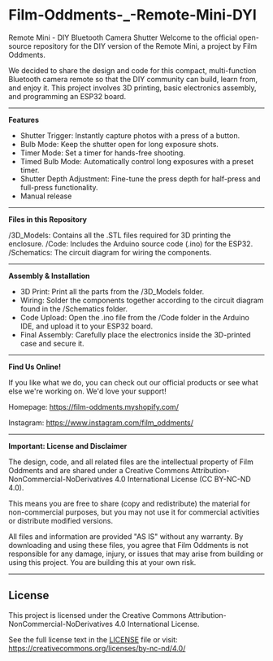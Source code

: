 # Film-Oddments-_-Remote-Mini-DYI
Remote Mini - DIY Bluetooth Camera Shutter
Welcome to the official open-source repository for the DIY version of the Remote Mini, a project by Film Oddments.

We decided to share the design and code for this compact, multi-function Bluetooth camera remote so that the DIY community can build, learn from, and enjoy it. This project involves 3D printing, basic electronics assembly, and programming an ESP32 board.

-----------------------------------------
**Features**

- Shutter Trigger: Instantly capture photos with a press of a button.
- Bulb Mode: Keep the shutter open for long exposure shots.
- Timer Mode: Set a timer for hands-free shooting.
- Timed Bulb Mode: Automatically control long exposures with a preset timer.
- Shutter Depth Adjustment: Fine-tune the press depth for half-press and full-press functionality.
- Manual release


-----------------------------------------
**Files in this Repository**

/3D_Models: Contains all the .STL files required for 3D printing the enclosure.
/Code: Includes the Arduino source code (.ino) for the ESP32.
/Schematics: The circuit diagram for wiring the components.

-----------------------------------------
**Assembly & Installation**

- 3D Print: Print all the parts from the /3D_Models folder.
- Wiring: Solder the components together according to the circuit diagram found in the /Schematics folder.
- Code Upload: Open the .ino file from the /Code folder in the Arduino IDE, and upload it to your ESP32 board.
- Final Assembly: Carefully place the electronics inside the 3D-printed case and secure it.

-----------------------------------------
**Find Us Online!**

If you like what we do, you can check out our official products or see what else we're working on. We'd love your support!

Homepage: https://film-oddments.myshopify.com/

Instagram: https://www.instagram.com/film_oddments/

-----------------------------------------
**Important: License and Disclaimer**

The design, code, and all related files are the intellectual property of Film Oddments and are shared under a Creative Commons Attribution-NonCommercial-NoDerivatives 4.0 International License (CC BY-NC-ND 4.0).

This means you are free to share (copy and redistribute) the material for non-commercial purposes, but you may not use it for commercial activities or distribute modified versions.

All files and information are provided "AS IS" without any warranty. By downloading and using these files, you agree that Film Oddments is not responsible for any damage, injury, or issues that may arise from building or using this project. You are building this at your own risk.

-----------------------------------------
## License
This project is licensed under the Creative Commons Attribution-NonCommercial-NoDerivatives 4.0 International License.

See the full license text in the [LICENSE](LICENSE) file or visit:
https://creativecommons.org/licenses/by-nc-nd/4.0/
